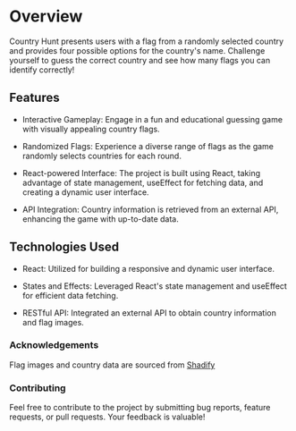 # Overview

Country Hunt presents users with a flag from a randomly selected country and provides four possible options for the country's name. Challenge yourself to guess the correct country and see how many flags you can identify correctly!

  

## Features

-  Interactive Gameplay: Engage in a fun and educational guessing game with visually appealing country flags.

- Randomized Flags: Experience a diverse range of flags as the game randomly selects countries for each round.

- React-powered Interface: The project is built using React, taking advantage of state management, useEffect for fetching data, and creating a dynamic user interface.

- API Integration: Country information is retrieved from an external API, enhancing the game with up-to-date data.

## Technologies Used

- React: Utilized for building a responsive and dynamic user interface.

- States and Effects: Leveraged React's state management and useEffect for efficient data fetching.

- RESTful API: Integrated an external API to obtain country information and flag images.

  

### Acknowledgements

Flag images and country data are sourced from [Shadify](https://shadify.dev/)

### Contributing

Feel free to contribute to the project by submitting bug reports, feature requests, or pull requests. Your feedback is valuable!